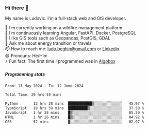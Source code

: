 ### Hi there 👋

My name is Ludovic. I'm a full-stack web and GIS developer.

 🔭 I’m currently working on a wildfire management platform<br/>
 🌱 I’m continuously learning Angular, FastAPI, Docker, PostgreSQL<br/>
 👯 I like GIS tools such as Geopandas, PostGIS, GDAL<br/>
 💬 Ask me about energy transition or travels<br/>
 📫 How to reach me: ludo.beghin@gmail.com or [Linkedin](https://www.linkedin.com/in/ludovic-beghin/)<br/>
 😄 Pronouns: He/Him<br/>
 ⚡ Fun fact: The first time I programmed was in [Algobox](https://fr.wikipedia.org/wiki/Algobox)<br/>

##### Programming stats
<!--START_SECTION:waka-->

```txt
From: 13 May 2024 - To: 12 June 2024

Total Time: 29 hrs 19 mins

Python       13 hrs 28 mins  ███████████▒░░░░░░░░░░░░░   45.97 %
TypeScript   10 hrs 59 mins  █████████▒░░░░░░░░░░░░░░░   37.50 %
JavaScript   1 hr 38 mins    █▒░░░░░░░░░░░░░░░░░░░░░░░   05.59 %
HTML         1 hr 26 mins    █▒░░░░░░░░░░░░░░░░░░░░░░░   04.92 %
CSS          52 mins         ▓░░░░░░░░░░░░░░░░░░░░░░░░   02.97 %
```

<!--END_SECTION:waka-->
